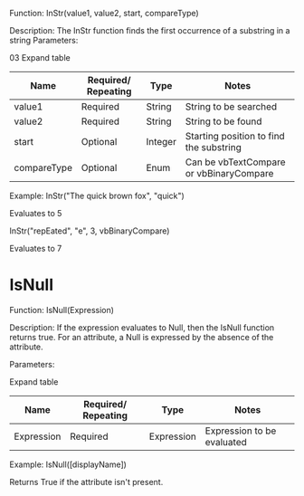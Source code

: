 Function: InStr(value1, value2, start, compareType)

Description: The InStr function finds the first occurrence of a substring in a string Parameters:

03 Expand table

| Name | Required/ Repeating | Type | Notes |
| - | - | - | - |
| value1 | Required | String | String to be searched |
| value2 | Required | String | String to be found |
| start | Optional | Integer | Starting position to find the substring |
| compareType | Optional | Enum | Can be vbTextCompare or vbBinaryCompare |

Example: InStr("The quick brown fox", "quick")

Evaluates to 5

InStr("repEated", "e", 3, vbBinaryCompare)

Evaluates to 7


# IsNull

Function: IsNull(Expression)

Description: If the expression evaluates to Null, then the IsNull function returns true. For an attribute, a Null is expressed by the absence of the attribute.

Parameters:

Expand table

| Name | Required/ Repeating | Type | Notes |
| - | - | - | - |
| Expression | Required | Expression | Expression to be evaluated |

Example: IsNull([displayName])

Returns True if the attribute isn't present.

<!-- PageFooter="IsNullorEmpty" -->
